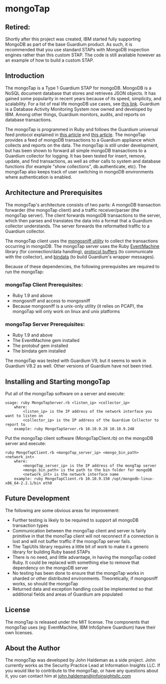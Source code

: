 # mongoTap

## Retired:

Shortly after this project was created, IBM started fully supporting MongoDB as part of the base Guardium product. As such, it is recommended that you use standard STAPs with MongoDB inspection engines rather than this custom STAP. The code is still available however as an example of how to build a custom STAP.

## Introduction

The mongoTap is a Type 1 Guardium STAP for mongoDB. MongoDB is a NoSQL document database that stores and retrieves JSON objects. It has gained some popularity in recent years because of its speed, simplicity, and scalability. For a list of real life mongoDB use cases, see [this link](http://www.mongodb.org/about/production-deployments/). Guardium is a Database Activity Monitoring System now owned and developed by IBM. Among other things, Guardium monitors, audits, and reports on database transactions.

The mongoTap is programmed in Ruby and follows the Guardium universal feed protocol explained in [this article](http://www.ibm.com/developerworks/data/library/techarticle/dm-1210universalfeed/index.html) and [this article](http://www.ibm.com/developerworks/data/library/techarticle/dm-1211universalfeed2/index.html). The mongoTap provides a feed of mongoDB transactions to a Guardium appliance which collects and reports on the data. The mongoTap is still under development, but has been shown to forward all simple mongoDB transactions to a Guardium collector for logging. It has been tested for insert, remove, update, and find transactions, as well as other calls to system and database functions (for example "show collections", db.authenticate, etc). The mongoTap also keeps track of user switching in mongoDB environments where authentication is enabled.

## Architecture and Prerequisites
The mongoTap's architecture consists of two parts: A mongoDB transaction forwarder (the mongoTap client) and a traffic receiver/parser (the mongoTap server). The client forwards mongoDB transactions to the server, which then parses and translates the data into a format that a Guardium collector understands. The server forwards the reformatted traffic to a Guardium collector.

The mongoTap client uses the [mongosniff utility](http://docs.mongodb.org/manual/reference/mongosniff/) to collect the transactions occurring in mongoDB. The mongoTap server uses the Ruby [EventMachine](http://rubyeventmachine.com/) library (for connection/data handling), [protocol buffers](http://code.google.com/p/ruby-protobuf/) (to communicate with the collector), and [bindata](http://bindata.rubyforge.org/) (to build Guardium's wrapper messages).

Because of these dependencies, the following prerequisites are required to run the mongoTap:

### mongoTap Client Prerequisites:
- Ruby 1.9 and above
- mongosniff and access to mongosniff
- Because mongosniff is a unix-only utility (it relies on PCAP), the mongoTap will only work on linux and unix platforms

### mongoTap Server Prerequisites:
- Ruby 1.9 and above
- The EventMachine gem installed
- The protobuf gem installed
- The bindata gem installed

The mongoTap was tested with Guardium V9, but it seems to work in Guardium V8.2 as well. Other versions of Guardium have not been tried.

## Installing and Starting mongoTap

Put all of the mongoTap software on a server and execute:
```
usage: ruby MongoTapServer.rb <listen_ip> <collector_ip>
	where:
		<listen_ip> is the IP address of the network interface you want to listen on
		<collector_ip> is the IP address of the Guardium Collector to report to
	example: ruby MongoTapServer.rb 10.10.9.28 10.10.9.248
```
Put the mongoTap client software (MongoTapClient.rb) on the mongoDB server and execute:
```
ruby MongoTapClient.rb <mongoTap_server_ip> <mongo_bin_path> <network_int>
	where: 
		<mongoTap_server_ip> is the IP address of the mongTap server
		<mongo_bin_path> is the path to the bin folder for mongoDB
		<network_int> is the network interface name
	example: ruby MongoTapClient.rb 10.10.9.150 /opt/mongodb-linux-x86_64-2.2.1/bin eth0
```


## Future Development
The following are some obvious areas for improvement:
- Further testing is likely to be required to support all mongoDB transaction types
- Communication between the mongoTap client and server is fairly primitive in that the monoTap client will not reconnect if a connection is lost and will not buffer traffic if the mongoTap server fails. 
- The TapUtils library requires a little bit of work to make it a generic library for building Ruby based STAPs
- There is no need, and little advantage, in having the mongoTap coded Ruby. It could be replaced with something else to remove that dependency on the mongoDB server
- No testing has been done to ensure that the mongoTap works in sharded or other distributed environments. Theoretically, if mongosniff works, so should the mongoTap
- Returned data and exception handling could be implemented so that additional fields and areas of Guardium are populated

## License
The mongTap is released under the MIT license. The components that mongoTap uses (eg: EventMachine, IBM InfoSphere Guardium) have their own licenses.

## About the Author
The mongoTap was developed by John Haldeman as a side project. John currently works as the Security Practice Lead at Information Insights LLC. If you would like to contribute to the mongoTap, or have any questions about it, you can contact him at john.haldeman@infoinsightsllc.com


